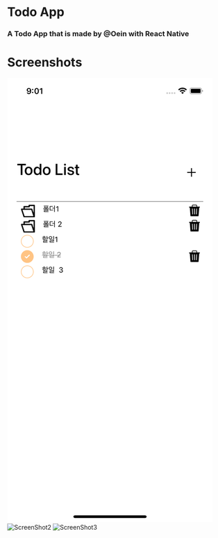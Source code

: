 # Todo App
### A Todo App that is made by @Oein with React Native

# Screenshots
![ScreenShot1](https://github.com/Oein/TodoApp_RN/raw/main/ScreenShots/%08img1.png)
![ScreenShot2](https://github.com/Oein/TodoApp_RN/raw/main/ScreenShots/%08img2.png)
![ScreenShot3](https://github.com/Oein/TodoApp_RN/raw/main/ScreenShots/%08img3.png)